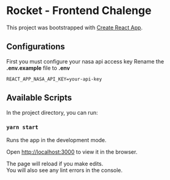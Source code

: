 # Rocket - Frontend Chalenge

This project was bootstrapped with [Create React App](https://github.com/facebook/create-react-app).

## Configurations

First you must configure your nasa api access key
Rename the **.env.example** file to **.env**

    REACT_APP_NASA_API_KEY=your-api-key  

## Available Scripts

In the project directory, you can run:

### `yarn start`

Runs the app in the development mode.<br  />

Open [http://localhost:3000](http://localhost:3000) to view it in the browser.

The page will reload if you make edits.<br  />
You will also see any lint errors in the console.
